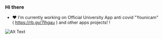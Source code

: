 ### Hi there 

- ❤️ I’m currently working on Official University App anti covid "Younicam" ( https://rb.gy/7lhgau )  and other apps projects! !


![Alt Text](https://images-wixmp-ed30a86b8c4ca887773594c2.wixmp.com/f/ef13c91f-432e-4964-9adb-095af2a9ea36/da1fo9o-d4a0743b-006e-4736-80e2-6c5200cb0a6a.gif?token=eyJ0eXAiOiJKV1QiLCJhbGciOiJIUzI1NiJ9.eyJzdWIiOiJ1cm46YXBwOiIsImlzcyI6InVybjphcHA6Iiwib2JqIjpbW3sicGF0aCI6IlwvZlwvZWYxM2M5MWYtNDMyZS00OTY0LTlhZGItMDk1YWYyYTllYTM2XC9kYTFmbzlvLWQ0YTA3NDNiLTAwNmUtNDczNi04MGUyLTZjNTIwMGNiMGE2YS5naWYifV1dLCJhdWQiOlsidXJuOnNlcnZpY2U6ZmlsZS5kb3dubG9hZCJdfQ.Rl5t0ZuVNZDPi2YseGhmFeJ4ucZh4CJBZ9VqSDqNDJM)
